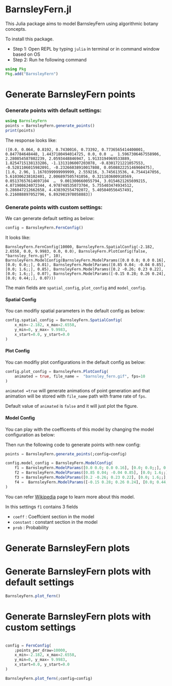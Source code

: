 # BarnsleyFern.jl

This Julia package aims to model BarnsleyFern using algorithmic botany concepts.

To install this package.

- Step 1: Open REPL by typing `julia` in terminal or in command window based on OS
- Step 2: Run he following command
```julia
using Pkg
Pkg.add("BarnsleyFern")
```


# Generate BarnsleyFern points

### Generate points with default settings:
```julia
using BarnsleyFern
points = BarnsleyFern.generate_points()
print(points)
```

The response looks like:

```
([0.0, 0.064, 0.8192, 0.7430016, 0.73392, 0.7736565414400001, 0.847784648448, 1.4437180494014725, 0.0, 0.0  …  1.5967306467558906, 2.280854587802239, 2.0593448846947, 1.9133194969533889, 1.8254715138133286, -1.1313106007203078, -0.8301721221057553, -0.5281106015982091, -0.23266038910017808, 0.050882225146960475], [1.6, 2.96, 1.1670399999999999, 2.559216, 3.745613536, 4.7544147056, 5.610306238102401, 2.006897505741056, 0.321103600918569, 0.05137657614697104  …  9.001300660055794, 3.0154621265699215, 4.071908624072344, 4.978748535073704, 5.755403474934512, 3.286047212662658, 4.438392554792072, 5.405840556457491, 6.216088897052796, 6.892981978058883])
```

### Generate points with custom settings:

We can generate default setting as below:
```julia
config = BarnsleyFern.FernConfig()
```
It looks like:
```
BarnsleyFern.FernConfig(10000, BarnsleyFern.SpatialConfig(-2.182, 2.6558, 0.0, 9.9983, 0.0, 0.0), BarnsleyFern.PlotConfig(false, "barnsley_fern.gif", 10), BarnsleyFern.ModelConfig(BarnsleyFern.ModelParams([0.0 0.0; 0.0 0.16], [0.0; 0.0;;], 0.01), BarnsleyFern.ModelParams([0.85 0.04; -0.04 0.85], [0.0; 1.6;;], 0.85), BarnsleyFern.ModelParams([0.2 -0.26; 0.23 0.22], [0.0; 1.6;;], 0.07), BarnsleyFern.ModelParams([-0.15 0.28; 0.26 0.24], [0.0; 0.44;;], 0.07)))
```
The main fields are `spatial_config`, `plot_config` and `model_config`.

#### Spatial Config
You can modifiy spatial parameters in the default config as below:

```julia
config.spatial_config = BarnsleyFern.SpatialConfig(
    x_min=-2.182, x_max=2.6558, 
    y_min=0, y_max= 9.9983, 
    x_start=0.0, y_start=0.0
)
```

#### Plot Config

You can modifiy plot configurations in the default config as below:

```julia
config.plot_config = BarnsleyFern.PlotConfig(
    animated = true, file_name =  "barnsley_fern.gif", fps=10
)
```

`animated =true` will generate animations of point generation and that animation will be stored with `file_name` path with frame rate of `fps`.

Default value of `animated` is `false` and it will just plot the figure.

#### Model Config

You can play with the coefficents of this model by changing the model configuration as below:


Then run the following code to generate points with new config:

```julia
points = BarnsleyFern.generate_points(;config=config)

config.model_config = BarnsleyFern.ModelConfig(
    f1 = BarnsleyFern.ModelParams([0.0 0.0; 0.0 0.16], [0.0; 0.0;;], 0.01),
    f2 = BarnsleyFern.ModelParams([0.85 0.04; -0.04 0.85], [0.0; 1.6;;], 0.85),
    f3 = BarnsleyFern.ModelParams([0.2 -0.26; 0.23 0.22], [0.0; 1.6;;], 0.07),
    f4 =  BarnsleyFern.ModelParams([-0.15 0.28; 0.26 0.24], [0.0; 0.44;;], 0.07)
)
```

You can refer [Wikipedia](https://en.wikipedia.org/wiki/Barnsley_fern) page to learn more about this model.

In this settings `f1` contains 3 fields
- `coeff` : Coeffcient section in the model
- `constant` : constant section in the model
- `prob` : Probability

# Generate BarnsleyFern plots

# Generate BarnsleyFern plots with default settings
```julia
BarnsleyFern.plot_fern()
```

# Generate BarnsleyFern plots with custom settings
```julia

config = FernConfig(
    ;points_per_draw=10000, 
    x_min=-2.182, x_max=2.6558, 
    y_min=0, y_max= 9.9983, 
    x_start=0.0, y_start=0.0
)

BarnsleyFern.plot_fern(;config=config)
```

